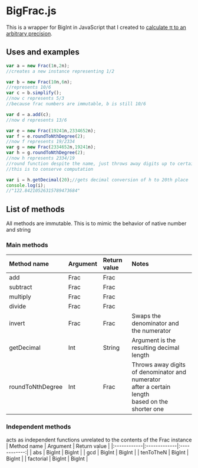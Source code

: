 # BigFrac.js
This is a wrapper for BigInt in JavaScript that I created to [calculate π to an arbitrary precision](https://github.com/martian17/big-pi).

## Uses and examples
```JavaScript
var a = new Frac(1n,2n);
//creates a new instance representing 1/2

var b = new Frac(10n,6n);
//represents 10/6
var c = b.simplify();
//now c represents 5/3
//because frac numbers are immutable, b is still 10/6

var d = a.add(c);
//now d represents 13/6

var e = new Frac(19241n,2334652n);
var f = e.roundToNthDegree(2);
//now f represents 19/2334
var g = new Frac(2334652n,19241n);
var h = g.roundToNthDegree(2);
//now h represents 2334/19
//round function despite the name, just throws away digits up to certain point
//this is to conserve computation

var i = h.getDecimal(20);//gets decimal conversion of h to 20th place
console.log(i);
//"122.84210526315789473684"
```

## List of methods

All methods are immutable. This is to mimic the behavior of native number and string

### Main methods
| Method name      | Argument     | Return value | Notes                                    |
|:-----------------|:-------------|:-------------|:-----------------------------------------|
| add              | Frac         | Frac         |                                          |
| subtract         | Frac         | Frac         |                                          |
| multiply         | Frac         | Frac         |                                          |
| divide           | Frac         | Frac         |                                          |
| invert           | Frac         | Frac         | Swaps the denominator and the numerator  |
| getDecimal       | Int          | String       | Argument is the resulting decimal length |
| roundToNthDegree | Int          | Frac         | Throws away digits of denominator and numerator<br> after a certain length<br>based on the shorter one |
### Independent methods
acts as independent functions unrelated to the contents of the Frac instance
| Method name | Argument     | Return value |
|:------------|:-------------|:------------:|
| abs         | BigInt       | BigInt       |
| gcd         | BigInt       | BigInt       |
| tenToTheN   | BigInt       | BigInt       |
| factorial   | BigInt       | BigInt       |

